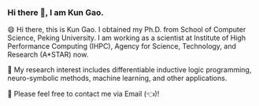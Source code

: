 ### Hi there 👋, I am Kun Gao. 

😄 Hi there, this is Kun Gao. I obtained my Ph.D. from School of Computer Science, Peking University. I am working as a scientist at Institute of High Performance Computing (IHPC), Agency for Science, Technology, and Research (A*STAR) now. 

🔭 My research interest includes differentiable inductive logic programming, neuro-symbolic methods, machine learning, and other applications.

👯 Please feel free to contact me via Email (👈)!
